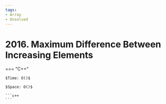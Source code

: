 ```yaml
---
tags:
- Array
- Unsolved
---
```



# 2016. Maximum Difference Between Increasing Elements

=== "C++"

    $Time: O()$

    $Space: O()$

    ```c++
    ```